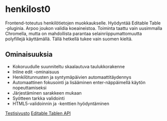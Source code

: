 # henkilost0

Frontend-toteutus henkilötietojen muokkaukselle. Hyödyntää Editable Table -pluginia.
Arpoo joukon validia koeaineistoa. Toiminta taattu vain uusimmalla Chromella, mutta on
mahdollista parantaa selainriippumattomuutta polyfillejä käyttämällä. Tällä hetkellä
tukee vain suomen kieltä.

## Ominaisuuksia

- Kokoruudulle suunniteltu skaalautuva taulukkorakenne
- Inline edit -ominaisuus
- Henkilötunnusten ja syntymäpäivien automaattitäydennys
- Automaattinen fokusointi ja lisääminen enter-näppäimellä käytön nopeuttamiseksi
- Järjestäminen sarakkeen mukaan
- Syötteen tarkka validointi
- HTML5-validoinnin ja -kenttien hyödyntäminen

[Testisivusto](http://koti.kapsi.fi/~torava/henkilost0/?#)
[Editable Tablen API](http://koti.kapsi.fi/~torava/henkilost0/doc/)